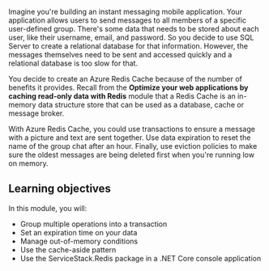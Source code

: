 Imagine you're building an instant messaging mobile application. Your application allows users to send messages to all members of a specific user-defined group. There's some data that needs to be stored about each user, like their username, email, and password. So you decide to use SQL Server to create a relational database for that information. However, the messages themselves need to be sent and accessed quickly and a relational database is too slow for that.

You decide to create an Azure Redis Cache because of the number of benefits it provides. Recall from the **Optimize your web applications by caching read-only data with Redis** module that a Redis Cache is an in-memory data structure store that can be used as a database, cache or message broker.

With Azure Redis Cache, you could use transactions to ensure a message with a picture and text are sent together. Use data expiration to reset the name of the group chat after an hour. Finally, use eviction policies to make sure the oldest messages are being deleted first when you're running low on memory.

## Learning objectives

In this module, you will:

- Group multiple operations into a transaction
- Set an expiration time on your data
- Manage out-of-memory conditions
- Use the cache-aside pattern
- Use the ServiceStack.Redis package in a .NET Core console application